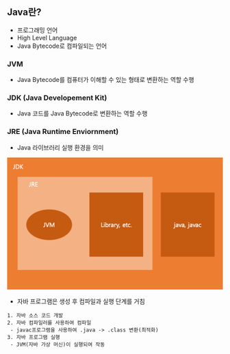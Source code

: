## Java란?
- 프로그래밍 언어
- High Level Language
- Java Bytecode로 컴파일되는 언어

### JVM
- Java Bytecode를 컴퓨터가 이해할 수 있는 형태로 변환하는 역할 수행

### JDK (Java Developement Kit)
- Java 코드를 Java Bytecode로 변환하는 역할 수행

### JRE (Java Runtime Enviornment)
- Java 라이브러리 실행 환경을 의미

![Java](Javasetting.png)

- 자바 프로그램은 생성 후 컴파일과 실행 단계를 거침
```
1. 자바 소스 코드 개발
2. 자바 컴파일러를 사용하여 컴파일
 - javac프로그램을 사용하여 .java -> .class 변환(최적화)
3. 자바 프로그램 실행
 - JVM(자바 가상 머신)이 실행되여 작동
```


